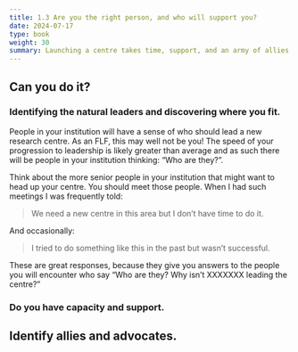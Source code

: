 ```yaml
---
title: 1.3 Are you the right person, and who will support you?
date: 2024-07-17
type: book
weight: 30
summary: Launching a centre takes time, support, and an army of allies by your side.
---
```


## Can you do it? 


### Identifying the natural leaders and discovering where you fit.

People in your institution will have a sense of who should lead a new research centre. As an FLF, this may well not be you! The speed of your progression to leadership is likely greater than average and as such there will be people in your institution thinking: “Who are they?”.

Think about the more senior people in your institution that might want to head up your centre. You should meet those people. When I had such meetings I was frequently told:

> We need a new centre in this area but I don’t have time to do it.

And occasionally:

> I tried to do something like this in the past but wasn’t successful.

These are great responses, because they give you answers to the people you will encounter who say “Who are they? Why isn’t XXXXXXX leading the centre?”

### Do you have capacity and support.


## Identify allies and advocates.
